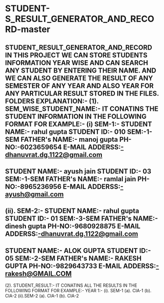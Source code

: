 # STUDENT-S_RESULT_GENERATOR_AND_RECORD-master
STUDENT_RESULT_GENERATOR_AND_RECORD
IN THIS PROJECT WE CAN STORE STUDENTS INFORMATION YEAR WISE AND CAN SEARCH ANY STUDENT BY ENTERING THEIR NAME.
AND WE CAN ALSO GENERATE THE RESULT OF ANY SEMESTER OF ANY YEAR AND ALSO YEAR FOR ANY PARTICULAR RESULT STORED IN THE FILES.
FOLDERS EXPLANATION:-
(1). SEM_WISE_STUDENT_NAME:-
IT CONATINS THE STUDENT INFORMATION IN THE FOLLOWING FORMAT
FOR EXAMPLE:-
(i) SEM-1:-
    STUDENT NAME:- rahul gupta
    STUDENT ID:- 010
    SEM:-1-SEM
    FATHER's NAME:- manoj gupta
    PH-NO:-6023659654
    E-MAIL ADDERSS:-dhanuvrat.dg.1122@gmail.com
   -----------------------------------------------------------------------
   STUDENT NAME:- ayush jain
   STUDENT ID:- 03
   SEM:-1-SEM
   FATHER's NAME:- ramlal jain
   PH-NO:-8965236956
   E-MAIL ADDERSS:-ayush@gmail.com
   -----------------------------------------------------------------------
(ii). SEM-2:-
   STUDENT NAME:- rahul gupta
   STUDENT ID:- 01
   SEM:-3-SEM
   FATHER's NAME:- dinesh gupta
   PH-NO:-9680928875
   E-MAIL ADDERSS:-dhanuvrat.dg.1122@gmail.com
   -----------------------------------------------------------------------
   STUDENT NAME:- ALOK GUPTA
   STUDENT ID:- 05
   SEM:-2-SEM
   FATHER's NAME:- RAKESH GUPTA
   PH-NO:-9829643733
   E-MAIL ADDERSS:-rakesh@GMAIL.COM
   -----------------------------------------------------------------------


(2). STUDENT_RESULT:-
IT CONATINS ALL THE RESULTS IN THE FOLLOWING FORMAT
FOR EXAMPLE:-
YEAR 1:-
   (i). SEM-1
       (a). CIA-1
       (b). CIA-2
   (ii).SEM-2
       (a). CIA-1
       (b). CIA-2

